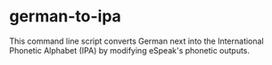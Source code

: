 # german-to-ipa
This command line script converts German next into the International Phonetic Alphabet (IPA) by modifying eSpeak's phonetic outputs.
